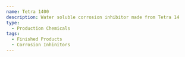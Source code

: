 ```yaml
---
name: Tetra 1400
description: Water soluble corrosion inhibitor made from Tetra 14
type:
  - Production Chemicals
tags:
  - Finished Products
  - Corrosion Inhinitors
---
```

